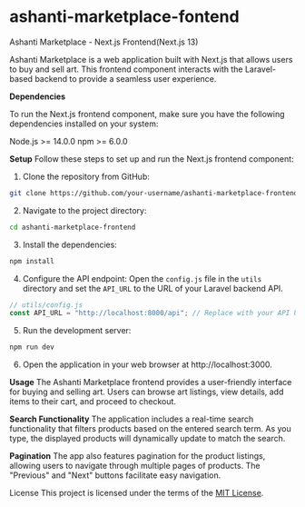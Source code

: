 # ashanti-marketplace-fontend

Ashanti Marketplace - Next.js Frontend(Next.js 13)

Ashanti Marketplace is a web application built with Next.js that allows users to buy and sell art. This frontend component interacts with the Laravel-based backend to provide a seamless user experience.

**Dependencies**

To run the Next.js frontend component, make sure you have the following dependencies installed on your system:

Node.js >= 14.0.0
npm >= 6.0.0


**Setup**
Follow these steps to set up and run the Next.js frontend component:

1. Clone the repository from GitHub:

```bash
git clone https://github.com/your-username/ashanti-marketplace-frontend.git
```

2. Navigate to the project directory:

```bash
cd ashanti-marketplace-frontend
```

3. Install the dependencies:

```bash
npm install
```

4. Configure the API endpoint:
   Open the `config.js` file in the `utils` directory and set the `API_URL` to the URL of your Laravel backend API.

```javascript
// utils/config.js
const API_URL = "http://localhost:8000/api"; // Replace with your API URL
```

5. Run the development server:

```bash
npm run dev
```

6. Open the application in your web browser at http://localhost:3000.

**Usage**
The Ashanti Marketplace frontend provides a user-friendly interface for buying and selling art. Users can browse art listings, view details, add items to their cart, and proceed to checkout.

**Search Functionality**
The application includes a real-time search functionality that filters products based on the entered search term. As you type, the displayed products will dynamically update to match the search.

**Pagination**
The app also features pagination for the product listings, allowing users to navigate through multiple pages of products. The "Previous" and "Next" buttons facilitate easy navigation.

License
This project is licensed under the terms of the [MIT License](https://opensource.org/licenses/MIT).
